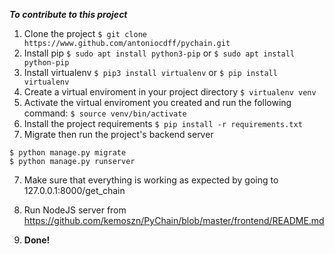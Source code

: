 ***To contribute to this project***
1. Clone the project 
`$ git clone https://www.github.com/antoniocdff/pychain.git`
2. Install pip 
`$ sudo apt install python3-pip` or `$ sudo apt install python-pip`
2. Install virtualenv 
`$ pip3 install virtualenv` or `$ pip install virtualenv`
3. Create a virtual enviroment in your project directory 
`$ virtualenv venv`
4. Activate the virtual enviroment you created and run the following command:
`$ source venv/bin/activate`
5. Install the project requirements 
`$ pip install -r requirements.txt`
6. Migrate then run the project's backend server 
``` 
$ python manage.py migrate
$ python manage.py runserver 
```
7. Make sure that everything is working as expected by going to 127.0.0.1:8000/get_chain 
8. Run NodeJS server  from https://github.com/kemoszn/PyChain/blob/master/frontend/README.md

9. **Done!**
